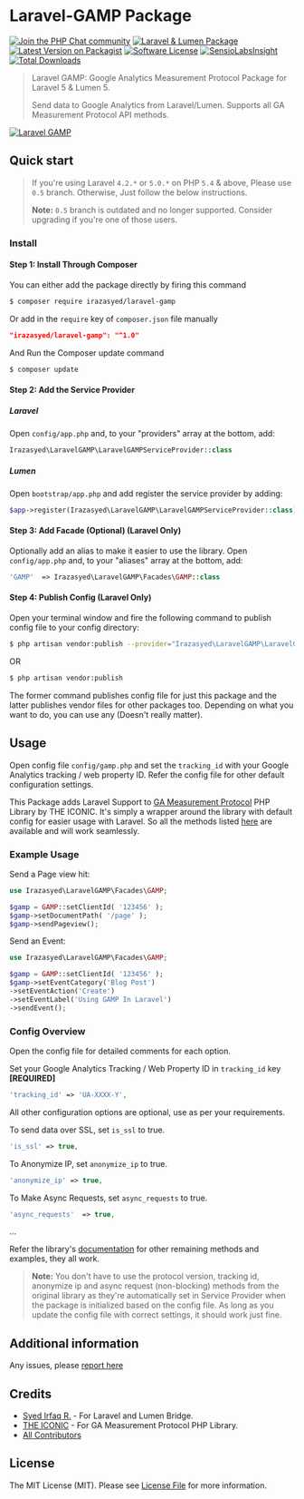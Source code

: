 Laravel-GAMP Package
=====================

[![Join the PHP Chat community][ico-phpchat]][link-phpchat]
[![Laravel & Lumen Package][ico-package]][link-repo]
[![Latest Version on Packagist][ico-version]][link-packagist]
[![Software License][ico-license]][link-license]
[![SensioLabsInsight][ico-sensiolabs]][link-sensiolabs]
[![Total Downloads][ico-downloads]][link-downloads]

> Laravel GAMP: Google Analytics Measurement Protocol Package for Laravel 5 & Lumen 5.
>
> Send data to Google Analytics from Laravel/Lumen. Supports all GA Measurement Protocol API methods.

[![Laravel GAMP][cover-img]][link-author]


## Quick start

> If you're using Laravel `4.2.*` or `5.0.*` on PHP `5.4` & above, Please use `0.5` branch. Otherwise, Just follow the below instructions.
>
> **Note:** `0.5` branch is outdated and no longer supported. Consider upgrading if you're one of those users.

### Install

#### Step 1: Install Through Composer

You can either add the package directly by firing this command

``` bash
$ composer require irazasyed/laravel-gamp
```

Or add in the `require` key of `composer.json` file manually

```json
"irazasyed/laravel-gamp": "^1.0"
```

And Run the Composer update command

``` bash
$ composer update
```

#### Step 2: Add the Service Provider

##### Laravel

Open `config/app.php` and, to your "providers" array at the bottom, add:

``` php
Irazasyed\LaravelGAMP\LaravelGAMPServiceProvider::class
```

##### Lumen

Open `bootstrap/app.php` and add register the service provider by adding:

``` php
$app->register(Irazasyed\LaravelGAMP\LaravelGAMPServiceProvider::class);
```

#### Step 3: Add Facade (Optional) (Laravel Only)

Optionally add an alias to make it easier to use the library. Open `config/app.php` and, to your "aliases" array at the bottom, add:

``` php
'GAMP'  => Irazasyed\LaravelGAMP\Facades\GAMP::class
```

#### Step 4: Publish Config (Laravel Only)

Open your terminal window and fire the following command to publish config file to your config directory:

``` bash
$ php artisan vendor:publish --provider="Irazasyed\LaravelGAMP\LaravelGAMPServiceProvider"
```

OR

``` bash
$ php artisan vendor:publish
```

The former command publishes config file for just this package and the latter publishes vendor files for other packages too. Depending on what you want to do, you can use any (Doesn't really matter).


## Usage

Open config file `config/gamp.php` and set the `tracking_id` with your Google Analytics tracking / web property ID.
Refer the config file for other default configuration settings.

This Package adds Laravel Support to [GA Measurement Protocol][link-lib] PHP Library by THE ICONIC.
It's simply a wrapper around the library with default config for easier usage with Laravel.
So all the methods listed [here][link-docs] are available and will work seamlessly.

### Example Usage

Send a Page view hit:

``` php
use Irazasyed\LaravelGAMP\Facades\GAMP;

$gamp = GAMP::setClientId( '123456' );
$gamp->setDocumentPath( '/page' );
$gamp->sendPageview();
```

Send an Event:

``` php
use Irazasyed\LaravelGAMP\Facades\GAMP;

$gamp = GAMP::setClientId( '123456' );
$gamp->setEventCategory('Blog Post')
->setEventAction('Create')
->setEventLabel('Using GAMP In Laravel')
->sendEvent();
```

### Config Overview

Open the config file for detailed comments for each option.

Set your Google Analytics Tracking / Web Property ID in `tracking_id` key **[REQUIRED]**

``` php
'tracking_id' => 'UA-XXXX-Y',
```

All other configuration options are optional, use as per your requirements.

To send data over SSL, set `is_ssl` to true.

``` php
'is_ssl' => true,
```

To Anonymize IP, set `anonymize_ip` to true.

``` php
'anonymize_ip' => true,
```

To Make Async Requests, set `async_requests` to true.

``` php
'async_requests'  => true,
```

...

Refer the library's [documentation][link-docs] for other remaining methods and examples, they all work.

> **Note:** You don't have to use the protocol version, tracking id, anonymize ip and async request (non-blocking) methods from the original library as they're automatically set in Service Provider when the package is initialized based on the config file. As long as you update the config file with correct settings, it should work just fine.

## Additional information

Any issues, please [report here][link-issues]

## Credits

- [Syed Irfaq R.][link-author] - For Laravel and Lumen Bridge.
- [THE ICONIC][link-lib] - For GA Measurement Protocol PHP Library.
- [All Contributors][link-contributors]

## License

The MIT License (MIT). Please see [License File][link-license] for more information.

[cover-img]: https://cloud.githubusercontent.com/assets/1915268/8476296/b49f74ac-20dd-11e5-8698-aa23b2f7e6fd.png
[ico-phpchat]: https://img.shields.io/badge/Join-PHP%20Chat-blue.svg?style=flat-square
[ico-version]: https://img.shields.io/packagist/v/irazasyed/laravel-gamp.svg?style=flat-square
[ico-license]: https://img.shields.io/badge/license-MIT-brightgreen.svg?style=flat-square
[ico-downloads]: https://img.shields.io/packagist/dt/irazasyed/laravel-gamp.svg?style=flat-square
[ico-sensiolabs]: https://insight.sensiolabs.com/projects/880d79a9-7bab-4872-ab98-76b2e53429e9/mini.png
[ico-package]: https://img.shields.io/badge/Laravel%20%26%20Lumen-5-blue.svg?style=flat-square

[link-phpchat]: https://phpchat.co/?ref=laravel-gamp
[link-author]: https://github.com/irazasyed
[link-repo]: https://github.com/irazasyed/laravel-gamp
[link-license]: LICENSE.md
[link-issues]: ../../issues
[link-contributors]: ../../contributors
[link-lib]: https://github.com/theiconic/php-ga-measurement-protocol
[link-docs]: https://github.com/theiconic/php-ga-measurement-protocol#usage
[link-packagist]: https://packagist.org/packages/irazasyed/laravel-gamp
[link-downloads]: https://packagist.org/packages/irazasyed/laravel-gamp/stats
[link-sensiolabs]: https://insight.sensiolabs.com/projects/880d79a9-7bab-4872-ab98-76b2e53429e9

